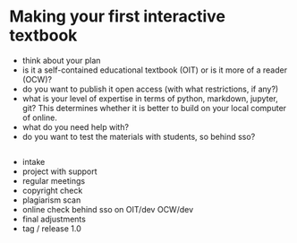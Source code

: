 # Making your first interactive textbook

- think about your plan
- is it a self-contained educational textbook (OIT) or is it more of a reader (OCW)?
- do you want to publish it open access (with what restrictions, if any?)
- what is your level of expertise in terms of python, markdown, jupyter, git? This determines whether it is better to build on your local computer of online.
- what do you need help with?
- do you want to test the materials with students, so behind sso?

```{warning} Under development
```

- intake
- project with support
- regular meetings
- copyright check
- plagiarism scan
- online check behind sso on OIT/dev OCW/dev
- final adjustments
- tag / release 1.0
